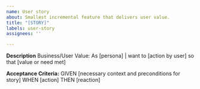 ```yaml
---
name: User story
about: Smallest incremental feature that delivers user value.
title: "[STORY]"
labels: user-story
assignees: ''

---
```


**Description**
Business/User Value: As [persona] | want to [action by user] so that [value or need met]

**Acceptance Criteria:**
GIVEN [necessary context and preconditions for story]
WHEN [action]
THEN [reaction]

